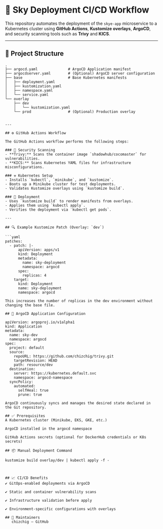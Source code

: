 # 🚀 Sky Deployment CI/CD Workflow

This repository automates the deployment of the `skye-app` microservice to a Kubernetes cluster using **GitHub Actions**, **Kustomize overlays**, **ArgoCD**, and security scanning tools such as **Trivy** and **KICS**.

---

## 📁 Project Structure

```text
.
├── argocd.yaml              # ArgoCD Application manifest
├── argocdserver.yaml        # (Optional) ArgoCD server configuration
├── base                     # Base Kubernetes manifests
│   ├── deployment.yaml
│   ├── kustomization.yaml
│   ├── namespace.yaml
│   └── service.yaml
└── overlay
    ├── dev
    │   └── kustomization.yaml
    └── prod                 # (Optional) Production overlay


---

## ⚙️ GitHub Actions Workflow

The GitHub Actions workflow performs the following steps:

### 🔐 Security Scanning
- **Trivy:** Scans the container image `shadowhub/cocomaster` for vulnerabilities.
- **KICS:** Scans Kubernetes YAML files for infrastructure misconfigurations.

### ⚒️ Kubernetes Setup
- Installs `kubectl`, `minikube`, and `kustomize`.
- Boots up a Minikube cluster for test deployments.
- Validates Kustomize overlays using `kustomize build`.

### 🚀 Deployment
- Uses `kustomize build` to render manifests from overlays.
- Applies them using `kubectl apply`.
- Verifies the deployment via `kubectl get pods`.

---

## 🔍 Example Kustomize Patch (Overlay: `dev`)

```yaml
patches:
  - patch: |-
      apiVersion: apps/v1
      kind: Deployment
      metadata:
        name: sky-deployment
        namespace: argocd
      spec:
        replicas: 4
    target:
      kind: Deployment
      name: sky-deployment
      namespace: argocd

This increases the number of replicas in the dev environment without changing the base file.

## 🚦 ArgoCD Application Configuration

apiVersion: argoproj.io/v1alpha1
kind: Application
metadata:
  name: sky-dev
  namespace: argocd
spec:
  project: default
  source:
    repoURL: https://github.com/chizchig/trivy.git
    targetRevision: HEAD
    path: resource/dev
  destination:
    server: https://kubernetes.default.svc
    namespace: argocd-namespace
  syncPolicy:
    automated:
      selfHeal: true
      prune: true

ArgoCD continuously syncs and manages the desired state declared in the Git repository.

## ✅ Prerequisites
A Kubernetes cluster (Minikube, EKS, GKE, etc.)

ArgoCD installed in the argocd namespace

GitHub Actions secrets (optional for DockerHub credentials or K8s secrets)

## 📦 Manual Deployment Command

kustomize build overlay/dev | kubectl apply -f -



## 📈 CI/CD Benefits
✔️ GitOps-enabled deployments via ArgoCD

✔️ Static and container vulnerability scans

✔️ Infrastructure validation before apply

✔️ Environment-specific configurations with overlays

## 👥 Maintainers
   chizchig – GitHub
